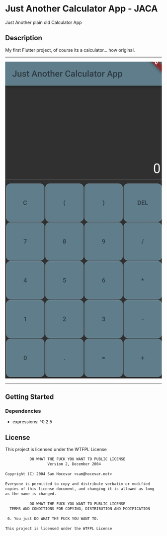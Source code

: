 # Just Another Calculator App - JACA

Just Another plain old Calculator App

## Description

My first Flutter project, of course its a calculator… how original. 
***
![App Screenshot](https://github.com/tommyvde/JustAnotherCalculatorApp/blob/main/JACA%20Screenshot.jpg)
***
## Getting Started

### Dependencies

-  expressions: ^0.2.5

## License

This project is licensed under the WTFPL License
```
           DO WHAT THE FUCK YOU WANT TO PUBLIC LICENSE
                   Version 2, December 2004
 
Copyright (C) 2004 Sam Hocevar <sam@hocevar.net>

Everyone is permitted to copy and distribute verbatim or modified
copies of this license document, and changing it is allowed as long
as the name is changed.
 
           DO WHAT THE FUCK YOU WANT TO PUBLIC LICENSE
  TERMS AND CONDITIONS FOR COPYING, DISTRIBUTION AND MODIFICATION

 0. You just DO WHAT THE FUCK YOU WANT TO.

This project is licensed under the WTFPL License
```
